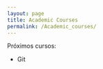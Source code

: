 ```yaml
---
layout: page
title: Academic Courses
permalink: /Academic_courses/
---
```


Próximos cursos:

* Git 
